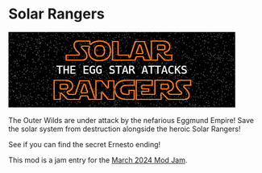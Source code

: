 # Solar Rangers

![A logo spelling out Solar Rangers: The Death Egg Attacks](SolarRangers/banner.png)

The Outer Wilds are under attack by the nefarious Eggmund Empire! Save the solar system from destruction alongside the heroic Solar Rangers!

See if you can find the secret Ernesto ending!

This mod is a jam entry for the [March 2024 Mod Jam](https://outerwildsmods.com/jam/mar-2024/).
